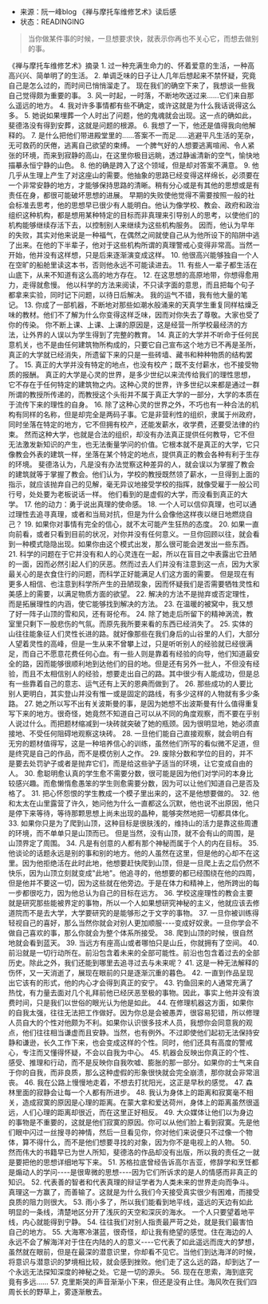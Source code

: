 * 来源：阮一峰blog 《禅与摩托车维修艺术》读后感
* 状态：READINGING


> 当你做某件事的时候，一旦想要求快，就表示你再也不关心它，而想去做别的事。

《禅与摩托车维修艺术》摘录
1.
过一种充满生命力的、怀着爱意的生活，一种高高兴兴、简单明了的生活。
2.
单调乏味的日子让人几年后想起来不禁怀疑，究竟自己是怎么过的，而时间已悄悄溜走了。
现在我们的确空下来了，我想谈一些我自己觉得颇为重要的事。
3.
风一时起，一时落，不断地吹送过来......它们来自那么遥远的地方。
4.
我对许多事情都有些不确定，或许这就是为什么我话说得这么多。
5.
她说如果埋葬一个人时出了问题，他的鬼魂就会出现。这一点的确如此，斐德洛没有得到安葬，这就是问题的根源。
6.
我想了一下，他还是值得我向他解释的。
7.
是什么把他们带进殿堂里的......答案不一而足......逃避平凡生活的芜杂，无可救药的厌倦，逃离自己欲望的束缚。
一个脾气好的人想要逃离喧闹、令人紧张的环境，而来到寂静的高山，在这里你极目远眺，透过静谧清新的空气，愉快地描摹永恒宁静的山色。
8.
他的确是跨入了这个领域，但是却对答案不满意。
9.
他几乎从生理上产生了对这座山的需要。他抽象的思路已经变得这样绵长，必须要在一个非常安静的地方，才能够保持思路的清晰。稍有分心或是有其他的思想或是有责任在身，都很可能破坏思想的进展。
早期的失败使他觉得不需要按照一般的社会标准去思考，他的思想早已很少有人能明白。他认为像学校、教会、政府和政治组织这种机构，都是想用某种特定的目标而非真理来引导别人的思考，以使他们的机构能够继续存活下去，以控制别人来继续为这些机构服务。
因而，他认为早年的失败，其实对他来说是一种福气，在偶然之间就使自己从为他所设下的陷阱中逃了出来。在他的下半辈子，他对于这些机构所谓的真理警戒心变得非常高。当然一开始，他并没有这样想，只是后来逐渐演变成这样。
10.
他很高兴能够独自一个人在空旷的船舱里读这本书，否则他永远不可能读进去。
11.
有些人一辈子都生活在山底下，从来不知道有这么高的地方存在。
12.
在这思想的高原地带，你想得愈用力，走得就愈慢。
他以科学的方法来阅读，不只读字面的意思，而且把每个句子都拿来实验，同时记下问题，以待日后解决。
我的运气不错，我有他大量的笔记。
13.
你成了一部机器，不断地对那些如潮水般涌来的天真学生重复同样枯燥乏味的教材。他们不了解为什么你变得这样乏味，因而对你失去了尊敬。大家也受了你的传染。
你不断上课、上课、上课的原因是，这是经营一所学校最经济的方法，让外界的人误以为学生得到了完整的教育。
14.
真正的大学并不听命于任何民意机关，也不是由任何建筑物所构成的，只要它自己宣布这个地方已不再是圣所，真正的大学就已经消失，所遗留下来的只是一些砖墙、藏书和种种物质的结构罢了。
15.
真正的大学并没有特定的地点，也没有校产；既不支付薪水，也不接受物质的报酬。
真正的大学是心灵的世界，是多少世纪以来流传给我们的理性思想，它不存在于任何特定的建筑物之内。这种心灵的世界，许多世纪以来都是通过一群所谓的教授所传递的，而教授这个头衔并不属于真正大学的一部分，大学的本质在于流传下来的理性的自身。
16.
除了这种心灵的世界之外，不巧也有一种合法的机构有同样的名称，但是却完全是两码子事。它是非营利性的组织，隶属于州政府，同时坐落在特定的地方，它不但拥有校产，还能发薪水，收学费，还要受法律的约束。
然而这种大学，也就是合法的组织，却没有办法真正提供任何教导，它不但无法激发新知识的产生，也无法衡量学问的价值。它根本就不是真正的大学，它只像教会外表的建筑一样，坐落在某个特定的地点，提供真正的教会各种有利于生存的环境。
斐德洛认为，凡是没有办法觉察这种差异的人，就会误以为掌握了教会的建筑就等于掌握了教会。他们认为，学校的教授既然领了薪水，一旦得到上面的指示，就应该抛弃自己的见解，毫无异议地接受学校的指挥，就像受雇于一般公司行号，处处要为老板说话一样。 他们看到的是虚假的大学，而没看到真正的大学。
17.
他的动力：勇于说出真理的使命感。
18.
一个人可以信仰真理，也可以通过理性去追寻真理，或者和当局对抗，但是为什么会像他这样夜以继日地燃烧自己？
19.
如果你对事情有完全的信心，就不太可能产生狂热的态度。
20.
如果一直向前看，或者只看到目前的状况，对你并没有任何意义。一旦你回顾以往，就会看到一种模式隐隐出现。如果你由这个模式出发，那么很可能会迸发出一些东西。
21.
科学的问题在于它并没有和人的心灵连在一起，所以在盲目之中表露出它丑陋的一面，因而必然引起人们的厌恶。然而过去人们并没有注意到这一点，因为大家最关心的是衣食住行的问题，而科学正好能满足人们这方面的需要。
但是现在有更多人相信、也注意到科学所产生的丑陋现象，因而怀疑我们是否需要牺牲灵性和美感上的需要，以满足物质方面的欲望。
22.
解决的方法不是抛弃或否定理性，而是拓展理性的内涵，使它能够找到解决的方法。
23.
在温暖的被窝中，我又想了好一阵子山顶的雪和风，还有哥伦布。
24.
除了她走后所留下的精神涡流，教室里只剩下一股悲伤的气氛。而原先我所要来看的东西已经消失了。
25.
实体的山往往能象征人们灵性长进的路。就好像那些在我们身后的山谷里的人们，大部分人望着灵性的高峰，但是一生从来不曾攀上过，只是听听别人的经验就已经很满足，而自己不愿意花费任何心血。有一些人则是靠着有经验的向导，他们知道最安全的路，因而能够很顺利地到达他们的目的地。但是还有另外一批人，不但没有经验，而且不太相信别人的经验，想要走出自己的路。其中很少有人能成功，但是总有一些靠着自己的意志、运气还有上天的恩典而做到了。
26.
那些成功的人要比别人更明白，其实登山并没有惟一或是固定的路线，有多少这样的人物就有多少条路。
27.
她之所以写不出有关波斯曼的事，是因为她想不出波斯曼有什么值得重复写下来的地方。很奇怪，她竟然不知道自己可以从不同的角度观察，而不要在乎别人说过什么。而把题材缩减到一块砖就突破了她的瓶颈。因为很明显地，她必须直接地、不受任何阻碍地观察这块砖。
28.
一旦他们能自己直接观察，就会明白有无穷的题材值得写，这是一种培养信心的训练，虽然他们所写的看似微不足道，但是终究是自己的作品，而不是模仿别人之作。
29.
废除分数和学位的目的，并不是要去处罚驴子或者是抛弃它们，而是给这些驴子适当的环境，让它变成自由的人。
30.
愈聪明愈认真的学生愈不需要分数，很可能是因为他们对学问的本身比较感兴趣。而愈懒惰愈愚笨的学生则愈需要分数，因为可以让他们知道自己是否及格了。
31.
把心怀怨恨的学生教成一个模子里出来的，这不是他想要做的。
32.
他和太太在山里露营了许久，她问他为什么一直都这么沉默，他也说不出原因，他只是停下来等待，等待那颗思想上尚未出现的晶种，能够突然地把一切都具体化。
33.
如果你只是为了爬到山顶，这种目标是很肤浅的，维持山的活力是靠这些周遭的环境，而不单单只是山顶而已。 但是当然，没有山顶，就不会有山的周围，是山顶界定了周围。
34.
凡是有创意的人都有那个神秘而属于个人的内在目标。
35.
他谈论的话题永远是别的事和别的地方。他的人虽然在这里，但是他的心却不在这里。因为他拒绝活在此时此地，他想要赶快爬到山顶，但是一旦爬上去之后仍然不快乐，因为山顶立刻就变成"此地"。他追寻的，他想要的都已经围绕在他的四周，但是他并不要这一切，因为这些就在他旁边。于是在体力和精神上，他所跨出的每一步都很吃力，因为他总认为自己的目标在远方。
36.
学校这座理性的教会主要就是研究那些能被界定的事物，所以一个人如果想研究神秘的主义，他就应该去修道院而不是去大学，大学要研究的是能够形之于文字的事物。
37.
一旦你被训练得轻视自己的喜好，那么当然你就会对别人更加顺服----变成好奴隶。一旦你学会不做自己喜欢的事，那么你就会为整个体系所接受。
38.
爬到山顶的时候，很自然地就会看到蓝天。
39.
当远方有座高山或者哪怕只是山丘，你就拥有了空间。
40.
前沿就是一切行动所在。前沿包含着未来的全部可能性。前沿也包含着过去的全部历史。除此之外，我们还能到哪里去追寻过去与未来呢？
41.
这是一种无法解释的伤怀，又一天消逝了，展现在眼前的只是逐渐沉重的暮色。
42.
一直到作品呈现出它该有的形式，他的内心才会得到真正的安宁。
43.
钓鱼回来的人通常充满了热忱，有力量去面对几个礼拜前他已经厌恶至极的事物。因此，事实上他并没有浪费时间，只是我们以世俗的眼光认为他是如此。
44.
在修理机器这方面，如果你的自我太强，往往无法把工作做好。因为你总是会被愚弄，很容易犯错，所以修理人员自大的个性对他颇为不利。如果你认识很多技术人员，我想你会同意我的观点，他们往往相当谦虚而且安静。当然，也有例外。不过即使他们起初无法保持安静和谦逊，长久工作下来，也会变成这样的个性。同时，他们还具有高度的警戒心，专注而又懂得怀疑，不会以自我为中心。
45.
机器会反映出你真正的个性、感受、推理和行动，而不是反映你自我吹嘘、膨胀的那一部分。如果你的士气来自于你的自我，而非良质，那么这种虚假的形象很快就会完全崩溃，那你就会非常沮丧。
46.
我在公路上慢慢地走着，不想去打扰阳光，这正是早秋的感觉。
47.
森林里面的寂静会让每一个人都有所进步。
48.
我认为身体上的距离和寂寞毫不相关，造成寂寞的原因是心理的距离。在蒙大拿和爱达荷州，身体上的距离虽然很遥远，人们心理的距离却很近，而在这里正好相反。
49.
大众媒体让他们以为身边的事物是不重要的，这就是他们寂寞的原因。你可以从他们脸上看到寂寞。先是他们眼中闪过一丝搜寻的神情，然后一旦看见你，你对他们来说便只不过像一个物体，算不得什么，而不是他们想要寻找的对象，因为你不是电视上的人物。
50.
然而伟大的书籍早已为世人所知，斐德洛的作品却没有出版，所以我的责任之一就是要把他的思想详细地写下来。
51.
苏格拉底曾经告诉高尔吉亚，修辞学和烹饪都是煽动人的学问----是很卑微的思想----因为它们所诉求的是人的情感而非真正的知识。
52.
代表善的智者和代表真理的辩证学者为人类未来的世界走向而争斗。真理这一方赢了，而善输了。这就是为什么我们今天接受真实很少有困难，而接受良质的阻力则很大。
53.
雨小多了，所以我们能看到地平线，遥远的天边有如此明显的一条线，清楚地区分开了浅灰的天空和深灰的海水。
一个人只要望着地平线，内心就能得到宁静。
54.
往往我们对别人指责最严苛之处，就是我们最害怕自己的地方。
55.
大海寒冷湛蓝，很奇怪，却让我有绝望的感觉。住在海边的人永远不会了解海洋对于住在内陆的人的意义----它代表了如此遥远而庞大的梦想，虽然就在眼前，但是在最深的潜意识里，你却看不见它。当他们到达海洋的时候，将意识与潜意识的梦境相比较，就会感到挫败。他们走了这么远的路，却到达了一个永远无法探知深度的神秘之处。它是一切的源头。
56.
现在在思索，海到底究竟有多远......
57.
克里斯哭的声音渐渐小下来，但还是没有止住。海风吹在我们四周长长的野草上，雾逐渐散去。